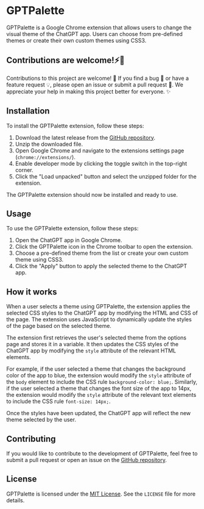 # GPTPalette 

GPTPalette is a Google Chrome extension that allows users to change the visual theme of the ChatGPT app. Users can choose from pre-defined themes or create their own custom themes using CSS3.

## Contributions are welcome!⚡🙌
Contributions to this project are welcome! 🎉 If you find a bug 🐛 or have a feature request 💡, please open an issue or submit a pull request 🤝. We appreciate your help in making this project better for everyone. ✨

## Installation

To install the GPTPalette extension, follow these steps:

1. Download the latest release from the [GitHub repository](https://github.com/your-username/GPTPalette/releases).
2. Unzip the downloaded file.
3. Open Google Chrome and navigate to the extensions settings page (`chrome://extensions/`).
4. Enable developer mode by clicking the toggle switch in the top-right corner.
5. Click the "Load unpacked" button and select the unzipped folder for the extension.

The GPTPalette extension should now be installed and ready to use.

## Usage

To use the GPTPalette extension, follow these steps:

1. Open the ChatGPT app in Google Chrome.
2. Click the GPTPalette icon in the Chrome toolbar to open the extension.
3. Choose a pre-defined theme from the list or create your own custom theme using CSS3.
4. Click the "Apply" button to apply the selected theme to the ChatGPT app.

## How it works

When a user selects a theme using GPTPalette, the extension applies the selected CSS styles to the ChatGPT app by modifying the HTML and CSS of the page. The extension uses JavaScript to dynamically update the styles of the page based on the selected theme.

The extension first retrieves the user's selected theme from the options page and stores it in a variable. It then updates the CSS styles of the ChatGPT app by modifying the `style` attribute of the relevant HTML elements.

For example, if the user selected a theme that changes the background color of the app to blue, the extension would modify the `style` attribute of the `body` element to include the CSS rule `background-color: blue;`. Similarly, if the user selected a theme that changes the font size of the app to 14px, the extension would modify the `style` attribute of the relevant text elements to include the CSS rule `font-size: 14px;`.

Once the styles have been updated, the ChatGPT app will reflect the new theme selected by the user.

## Contributing

If you would like to contribute to the development of GPTPalette, feel free to submit a pull request or open an issue on the [GitHub repository](https://github.com/your-username/GPTPalette).

## License

GPTPalette is licensed under the [MIT License](https://opensource.org/licenses/MIT). See the `LICENSE` file for more details.
